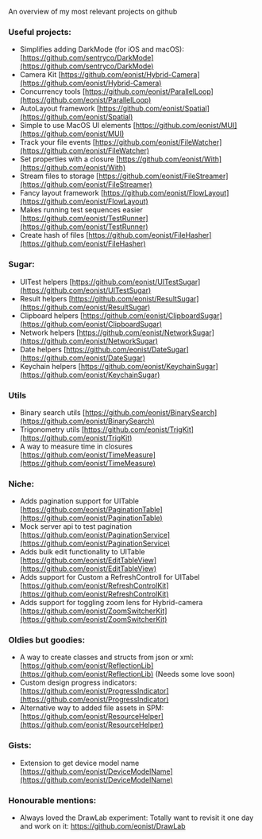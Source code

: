 An overview of my most relevant projects on github <!--more-->

### Useful projects:
- Simplifies adding DarkMode (for iOS and macOS): [https://github.com/sentryco/DarkMode](https://github.com/sentryco/DarkMode)
- Camera Kit [https://github.com/eonist/Hybrid-Camera](https://github.com/eonist/Hybrid-Camera)
- Concurrency tools [https://github.com/eonist/ParallelLoop](https://github.com/eonist/ParallelLoop)
- AutoLayout framework [https://github.com/eonist/Spatial](https://github.com/eonist/Spatial)
- Simple to use MacOS UI elements [https://github.com/eonist/MUI](https://github.com/eonist/MUI)
- Track your file events [https://github.com/eonist/FileWatcher](https://github.com/eonist/FileWatcher)
- Set properties with a closure [https://github.com/eonist/With](https://github.com/eonist/With)
- Stream files to storage [https://github.com/eonist/FileStreamer](https://github.com/eonist/FileStreamer)
- Fancy layout framework [https://github.com/eonist/FlowLayout](https://github.com/eonist/FlowLayout)
- Makes running test sequences easier [https://github.com/eonist/TestRunner](https://github.com/eonist/TestRunner)
- Create hash of files [https://github.com/eonist/FileHasher](https://github.com/eonist/FileHasher)

### Sugar:
- UITest helpers [https://github.com/eonist/UITestSugar](https://github.com/eonist/UITestSugar)
- Result helpers [https://github.com/eonist/ResultSugar](https://github.com/eonist/ResultSugar)
- Clipboard helpers [https://github.com/eonist/ClipboardSugar](https://github.com/eonist/ClipboardSugar)
- Network helpers [https://github.com/eonist/NetworkSugar](https://github.com/eonist/NetworkSugar)
- Date helpers [https://github.com/eonist/DateSugar](https://github.com/eonist/DateSugar)
- Keychain helpers [https://github.com/eonist/KeychainSugar](https://github.com/eonist/KeychainSugar)

### Utils
- Binary search utils [https://github.com/eonist/BinarySearch](https://github.com/eonist/BinarySearch)
- Trigonometry utils [https://github.com/eonist/TrigKit](https://github.com/eonist/TrigKit)
- A way to measure time in closures [https://github.com/eonist/TimeMeasure](https://github.com/eonist/TimeMeasure)

### Niche:
- Adds pagination support for UITable [https://github.com/eonist/PaginationTable](https://github.com/eonist/PaginationTable)
- Mock server api to test pagination [https://github.com/eonist/PaginationService](https://github.com/eonist/PaginationService)
- Adds bulk edit functionality to UITable [https://github.com/eonist/EditTableView](https://github.com/eonist/EditTableView)
- Adds support for Custom a RefreshControll for UITabel [https://github.com/eonist/RefreshControlKit](https://github.com/eonist/RefreshControlKit)
- Adds support for toggling zoom lens for Hybrid-camera [https://github.com/eonist/ZoomSwitcherKit](https://github.com/eonist/ZoomSwitcherKit)

### Oldies but goodies:
- A way to create classes and structs from json or xml: [https://github.com/eonist/ReflectionLib](https://github.com/eonist/ReflectionLib)  (Needs some love soon)
- Custom design progress indicators: [https://github.com/eonist/ProgressIndicator](https://github.com/eonist/ProgressIndicator)
- Alternative way to added file assets in SPM: [https://github.com/eonist/ResourceHelper](https://github.com/eonist/ResourceHelper)

### Gists:
- Extension to get device model name [https://github.com/eonist/DeviceModelName](https://github.com/eonist/DeviceModelName)

### Honourable mentions:
- Always loved the DrawLab experiment: Totally want to revisit it one day and work on it:
https://github.com/eonist/DrawLab
